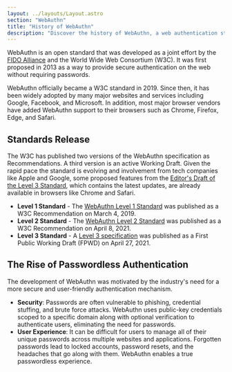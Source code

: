 ```yaml
---
layout: ../layouts/Layout.astro
section: "WebAuthn"
title: "History of WebAuthn"
description: "Discover the history of WebAuthn, a web authentication standard that allows users to authenticate without passwords. Learn about its evolution, adoption, and impact on web security."
---
```


WebAuthn is an open standard that was developed as a joint effort by the [FIDO Alliance](/src/pages/fido-alliance.md) and the World Wide Web Consortium (W3C). It was first proposed in 2013 as a way to provide secure authentication on the web without requiring passwords.

WebAuthn officially became a W3C standard in 2019. Since then, it has been widely adopted by many major websites and services including Google, Facebook, and Microsoft. In addition, most major browser vendors have added WebAuthn support to their browsers such as Chrome, Firefox, Edge, and Safari.

## Standards Release
The W3C has published two versions of the WebAuthn specification as Recommendations. A third version is an active Working Draft. Given the rapid pace the standard is evolving and involvement from tech companies like Apple and Google, some proposed features from the [Editor's Draft of the Level 3 Standard](https://w3c.github.io/webauthn/), which contains the latest updates, are already available in browsers like Chrome and Safari.

* **Level 1 Standard** - The [WebAuthn Level 1 Standard](https://www.w3.org/TR/2019/REC-webauthn-1-20190304/) was published as a W3C Recommendation on March 4, 2019.
* **Level 2 Standard** - The [WebAuthn Level 2 Standard](https://www.w3.org/TR/2021/REC-webauthn-2-20210408/) was published as a W3C Recommendation on April 8, 2021.
* **Level 3 Standard** - A [Level 3 specification](https://www.w3.org/TR/2021/WD-webauthn-3-20210427/) was published as a First Public Working Draft (FPWD) on April 27, 2021.

## The Rise of Passwordless Authentication
The development of WebAuthn was motivated by the industry's need for a more secure and user-friendly authentication mechanism.
* **Security**: Passwords are often vulnerable to phishing, credential stuffing, and brute force attacks. WebAuthn uses public-key credentials scoped to a specific domain along with optional verification to authenticate users, eliminating the need for passwords.
* **User Experience**: It can be difficult for users to manage all of their unique passwords across multiple websites and applications. Forgotten passwords lead to locked accounts, password resets, and the headaches that go along with them. WebAuthn enables a true passwordless experience.
